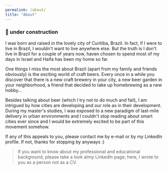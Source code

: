 ```yaml
---
permalink: /about/
title: "About"
---
```

### :wrench: under construction


I was born and raised in the lovely city of Curitiba, Brazil. In fact, if I were to live in Brazil, I wouldn't want to live anywhere else. But the truth is I don't live in Brazil for a couple of years now, haven chosen to spend most of my days in Israel and Haifa has been my home so far.

One things I miss the most about Brazil (apart from my family and friends obviously) is the exciting world of craft beers. Every once in a while you discover that there is a new craft brewery in your city, a new beer garden in your neighborhood, a friend that decided to take up homebrewing as a new hobby...

Besides talking about beer (which I try not to do much and fail), I am intrigued by how cities are developing and our role as in their development. During my master's studies, I was exposed to a new paradigm of last-mile delivery in urban environments and I couldn't stop reading about smart cities ever since and I would be extremely excited to be part of this movement somehow.

If any of this appeals to you, please contact me by e-mail or by my LinkedIn profile. If not, thanks for stopping by anyways :)


> If you want to know about my professional and educational background, please take a look atmy LinkedIn page; here, I wrote to you as a person not as a CV. 

